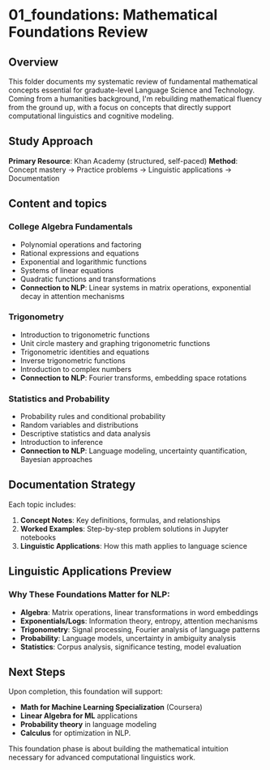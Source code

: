 # 01_foundations: Mathematical Foundations Review

## Overview
This folder documents my systematic review of fundamental mathematical concepts essential for graduate-level Language Science and Technology. Coming from a humanities background, I'm rebuilding mathematical fluency from the ground up, with a focus on concepts that directly support computational linguistics and cognitive modeling.

## Study Approach
**Primary Resource**: Khan Academy (structured, self-paced)
**Method**: Concept mastery → Practice problems → Linguistic applications → Documentation

## Content and topics
### College Algebra Fundamentals
- Polynomial operations and factoring
- Rational expressions and equations
- Exponential and logarithmic functions
- Systems of linear equations
- Quadratic functions and transformations
- **Connection to NLP**: Linear systems in matrix operations, exponential decay in attention mechanisms
 
### Trigonometry
- Introduction to trigonometric functions
- Unit circle mastery and graphing trigonometric functions
- Trigonometric identities and equations
- Inverse trigonometric functions
- Introduction to complex numbers
- **Connection to NLP**: Fourier transforms, embedding space rotations

### Statistics and Probability
- Probability rules and conditional probability
- Random variables and distributions
- Descriptive statistics and data analysis
- Introduction to inference
- **Connection to NLP**: Language modeling, uncertainty quantification, Bayesian approaches

## Documentation Strategy

Each topic includes:
1. **Concept Notes**: Key definitions, formulas, and relationships
2. **Worked Examples**: Step-by-step problem solutions in Jupyter notebooks
3. **Linguistic Applications**: How this math applies to language science

## Linguistic Applications Preview

### Why These Foundations Matter for NLP:
- **Algebra**: Matrix operations, linear transformations in word embeddings
- **Exponentials/Logs**: Information theory, entropy, attention mechanisms
- **Trigonometry**: Signal processing, Fourier analysis of language patterns
- **Probability**: Language models, uncertainty in ambiguity analysis
- **Statistics**: Corpus analysis, significance testing, model evaluation

## Next Steps
Upon completion, this foundation will support:
- **Math for Machine Learning Specialization** (Coursera)
- **Linear Algebra for ML** applications
- **Probability theory** in language modeling
- **Calculus** for optimization in NLP.
  
This foundation phase is about building the mathematical intuition necessary for advanced computational linguistics work.
